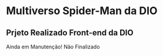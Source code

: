 # Multiverso Spider-Man da DIO
## Prjeto Realizado Front-end da DIO 

Ainda em Manutenção! 
Não Finalizado
